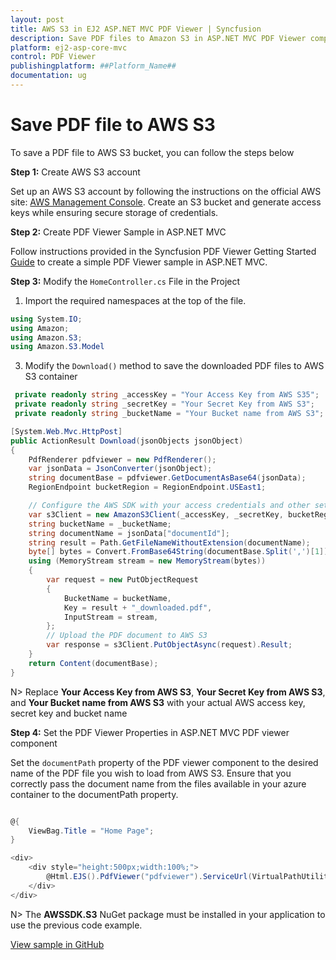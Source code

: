 ```yaml
---
layout: post
title: AWS S3 in EJ2 ASP.NET MVC PDF Viewer | Syncfusion
description: Save PDF files to Amazon S3 in ASP.NET MVC PDF Viewer component of Syncfusion Essential JS 2 and more.
platform: ej2-asp-core-mvc
control: PDF Viewer
publishingplatform: ##Platform_Name##
documentation: ug
---
```


# Save PDF file to AWS S3

To save a PDF file to AWS S3 bucket, you can follow the steps below

**Step 1:** Create AWS S3 account 

 Set up an AWS S3 account by following the instructions on the official AWS site: [AWS Management Console](https://docs.aws.amazon.com/AmazonS3/latest/userguide/Welcome.html). Create an S3 bucket and generate access keys while ensuring secure storage of credentials.

**Step 2:** Create PDF Viewer Sample in ASP.NET MVC

Follow instructions provided in the Syncfusion PDF Viewer Getting Started [Guide](https://ej2.syncfusion.com/aspnetmvc/documentation/pdfviewer/getting-started-with-server-backed#integrate-pdf-viewer-into-an-aspnet-mvc-application) to create a simple PDF Viewer sample in ASP.NET MVC.

**Step 3:** Modify the `HomeController.cs` File in the Project 

1. Import the required namespaces at the top of the file.

```csharp
using System.IO;
using Amazon;
using Amazon.S3;
using Amazon.S3.Model
```

3. Modify the `Download()` method to save the downloaded PDF files to AWS S3 container

```csharp
 private readonly string _accessKey = "Your Access Key from AWS S35";
 private readonly string _secretKey = "Your Secret Key from AWS S3";
 private readonly string _bucketName = "Your Bucket name from AWS S3";

[System.Web.Mvc.HttpPost]
public ActionResult Download(jsonObjects jsonObject)
{
    PdfRenderer pdfviewer = new PdfRenderer();
    var jsonData = JsonConverter(jsonObject);
    string documentBase = pdfviewer.GetDocumentAsBase64(jsonData);
    RegionEndpoint bucketRegion = RegionEndpoint.USEast1;

    // Configure the AWS SDK with your access credentials and other settings
    var s3Client = new AmazonS3Client(_accessKey, _secretKey, bucketRegion);
    string bucketName = _bucketName;
    string documentName = jsonData["documentId"];
    string result = Path.GetFileNameWithoutExtension(documentName);
    byte[] bytes = Convert.FromBase64String(documentBase.Split(',')[1]);
    using (MemoryStream stream = new MemoryStream(bytes))
    {
        var request = new PutObjectRequest
        {
            BucketName = bucketName,
            Key = result + "_downloaded.pdf",
            InputStream = stream,
        };
        // Upload the PDF document to AWS S3
        var response = s3Client.PutObjectAsync(request).Result;
    }
    return Content(documentBase);
}

```

N> Replace **Your Access Key from AWS S3**, **Your Secret Key from AWS S3**, and **Your Bucket name from AWS S3** with your actual AWS access key, secret key and bucket name

**Step 4:** Set the PDF Viewer Properties in ASP.NET MVC PDF viewer component

Set the `documentPath` property of the PDF viewer component to the desired name of the PDF file you wish to load from AWS S3. Ensure that you correctly pass the document name from the files available in your azure container to the documentPath property.

```csharp

@{
    ViewBag.Title = "Home Page";
}

<div>
    <div style="height:500px;width:100%;">
        @Html.EJS().PdfViewer("pdfviewer").ServiceUrl(VirtualPathUtility.ToAbsolute("~/Home/")).DocumentPath("PDF_Succinctly.pdf").Render()
    </div>
</div>

```

N> The **AWSSDK.S3** NuGet package must be installed in your application to use the previous code example.

[View sample in GitHub](https://github.com/SyncfusionExamples/open-save-pdf-documents-in-aws-s3)